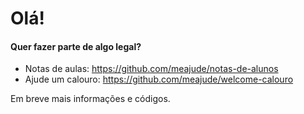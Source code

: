 # Olá!

#### Quer fazer parte de algo legal?
- Notas de aulas: https://github.com/meajude/notas-de-alunos 
- Ajude um calouro: https://github.com/meajude/welcome-calouro 
  
Em breve mais informações e códigos.
